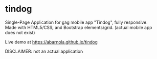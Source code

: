# tindog
Single-Page Application for gag mobile app "Tindog", fully responsive. Made with HTML5/CSS, and Bootstrap elements/grid. (actual mobile app does not exist)

Live demo at https://abarnola.github.io/tindog


DISCLAIMER: not an actual application 
